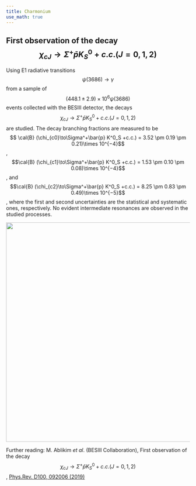 ```yaml
---
title: Charmonium     
use_math: true 
---
```


## First observation of the decay $$\chi_{cJ}\to\Sigma^{+}\bar{p}K_S^0 + c.c. (J=0,1,2)$$

Using E1 radiative transitions $$\psi(3686)\to\gamma$$ from a sample of $$(448.1 \pm 2.9) \times 10^6 \psi(3686)$$ events collected with the BESIII detector, the decays $$\chi_{cJ}\to \Sigma^+ \bar{p}K^0_S + c.c. (J= 0, 1, 2)$$ are studied. The decay branching fractions are measured to be $$ \cal{B} (\chi_{c0}\to\Sigma^+\bar{p} K^0_S +c.c.) = 3.52 \pm 0.19 \pm 0.21)\times 10^{−4}$$, $$\cal{B} (\chi_{c1}\to\Sigma^+\bar{p} K^0_S +c.c.) = 1.53 \pm 0.10 \pm 0.08)\times 10^{−4}$$, and $$\cal{B} (\chi_{c2}\to\Sigma^+\bar{p} K^0_S +c.c.) = 8.25 \pm 0.83 \pm 0.49)\times 10^{−5}$$, where the first and second uncertainties are the statistical and systematic ones, respectively. No evident intermediate resonances are observed in the studied processes.

<a href="/research/bes3/chicJ2SigmapK_fig5.png">
<img src="/research/bes3/chicJ2SigmapK_fig5.png" width="600"/>
</a>


Further reading: M. Ablikim _et al_. (BESIII Collaboration), First observation of the decay $$\chi_{cJ}\to\Sigma^{+}\bar{p}K_S^0 + c.c. (J=0,1,2)$$, [Phys.Rev. D100, 092006 (2019)](https://doi.org/10.1103/PhysRevD.100.092006)


